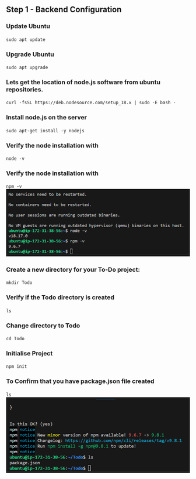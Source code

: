 ## Step 1 - Backend Configuration
### Update Ubuntu
`sudo apt update`
### Upgrade Ubuntu
`sudo apt upgrade`
### Lets get the location of node.js software from ubuntu repositories.
`curl -fsSL https://deb.nodesource.com/setup_18.x | sudo -E bash -`
### Install node.js on the server
`sudo apt-get install -y nodejs`
### Verify the node installation with
`node -v`
### Verify the node installation with
`npm -v`
![node-installation](./images/node-installation.png)
### Create a new directory for your To-Do project:
`mkdir Todo`
### Verify if the Todo directory is created
`ls`
### Change directory to Todo
`cd Todo`
### Initialise Project
`npm init`
### To Confirm that you have package.json file created
`ls`
   ![package.json](./images/package.json.png)

